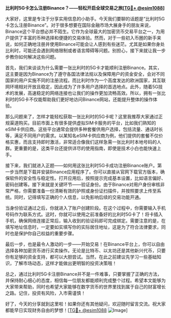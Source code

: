 **比利时5G卡怎么注册Binance？——轻松开启全球交易之旅[[TG💪+ @esim1088](https://t.me/s/esim1088)]**

大家好，这里是专注于分享实用信息的小助手。今天我们要聊的话题是“比利时5G卡怎么注册Binance”。对于很多想要在国际金融市场大展身手的朋友来说，Binance这个平台想必并不陌生。它作为全球最大的加密货币交易平台之一，为用户提供了丰富的币种选择和便捷的交易体验。然而，对于一些初入币圈的新手来说，如何正确地注册并使用Binance可能会让人感到有些迷茫。尤其是如果你身处比利时，可能还会遇到网络限制或者语言障碍等问题。别担心，接下来就让我一步步教你如何解决这些问题。

首先，我们来谈谈为什么需要一张比利时的5G卡才能顺利注册Binance。其实，这主要是因为Binance为了遵守各国法律法规以及保障用户的资金安全，会对不同国家的用户实施不同的注册流程。而比利时作为一个高度发达的欧洲国家，其互联网环境相对开放且稳定，因此成为了许多用户选择的首选地点。此外，随着5G技术的发展，高速稳定的网络连接也让我们的操作更加流畅高效。所以，拥有一张比利时的5G卡不仅能帮助我们更好地访问Binance网站，还能提升整体的操作体验。

那么问题来了，怎样才能轻松获取一张比利时的5G卡呢？这里我推荐大家通过正规渠道购买。目前市面上有很多提供虚拟SIM卡服务的平台，比如我们熟知的eSIM卡供应商。这些平台通常会提供多种套餐供用户选择，包括流量、通话时长等，满足不同用户的需求。以某知名eSIM卡供应商为例，他们提供的套餐不仅价格实惠，而且支持即时激活，非常适合像我们这样急需一张比利时本地号码的人群。更重要的是，这类平台还提供详尽的使用指南，即使是技术小白也能快速上手。

接下来，我们就进入正题——如何用这张比利时5G卡成功注册Binance账户。第一步当然是下载并安装Binance应用程序了。你可以直接从官网下载官方版本，确保软件的安全性与稳定性。打开应用后，按照提示完成基本设置，比如语言偏好、密码创建等。接下来就是关键环节——验证身份。由于Binance对用户身份审核非常严格，你需要准备一份清晰有效的护照或身份证扫描件，并按照要求上传至系统。同时，记得填写正确的个人信息，以免影响后续的交易功能开通。

当身份验证通过之后，你就进入了账户创建阶段。在这个过程中，你需要输入手机号码作为联系方式。这时，你就可以使用之前准备好的比利时5G卡了！将卡插入手机，确保网络连接正常后，输入收到的验证码即可完成绑定。需要注意的是，在填写地址信息时，一定要如实填写你的实际居住地址，这是为了符合法律要求，同时也是保护你自己权益的重要步骤。

最后一步，也是最令人激动的一步——开始交易！在Binance平台上，你可以自由选择各种加密货币进行买卖操作。无论是比特币、以太坊还是其他新兴代币，只要你有足够的资金支持，都可以大胆尝试。当然，在此之前建议先学习一些基础知识，了解市场动态，这样才能做出更明智的投资决策哦！

总之，通过比利时5G卡注册Binance并不是一件难事，只要掌握了正确的方法，并保持耐心细心的态度，相信每一位朋友都能顺利完成整个过程。希望本文能够为大家带来帮助，同时也希望大家能够在数字货币的世界里找到属于自己的财富增长之路。记住，投资有风险，入市需谨慎！

好了，今天的分享就到这里啦！如果你还有其他疑问，欢迎随时留言交流。祝大家都能早日实现财务自由的梦想！[[TG💪+ @esim1088](https://t.me/s/esim1088) ![Image](https://i.postimg.cc/4NQfJmqS/Snipaste-2025-05-13-00-14-12.png)]